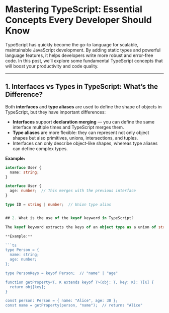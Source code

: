 # Mastering TypeScript: Essential Concepts Every Developer Should Know

TypeScript has quickly become the go-to language for scalable, maintainable JavaScript development. By adding static types and powerful language features, it helps developers write more robust and error-free code. In this post, we’ll explore some fundamental TypeScript concepts that will boost your productivity and code quality.

---

## 1. Interfaces vs Types in TypeScript: What’s the Difference?

Both **interfaces** and **type aliases** are used to define the shape of objects in TypeScript, but they have important differences:

- **Interfaces** support **declaration merging** — you can define the same interface multiple times and TypeScript merges them.
- **Type aliases** are more flexible: they can represent not only object shapes but also primitives, unions, intersections, and tuples.
- Interfaces can only describe object-like shapes, whereas type aliases can define complex types.

**Example:**

```ts
interface User {
  name: string;
}

interface User {
  age: number;  // This merges with the previous interface
}

type ID = string | number;  // Union type alias


## 2. What is the use of the keyof keyword in TypeScript?

The keyof keyword extracts the keys of an object type as a union of string literals. This allows dynamic yet type-safe operations on object properties.

**Example:**

```ts
type Person = {
  name: string;
  age: number;
};

type PersonKeys = keyof Person;  // "name" | "age"

function getProperty<T, K extends keyof T>(obj: T, key: K): T[K] {
  return obj[key];
}

const person: Person = { name: "Alice", age: 30 };
const name = getProperty(person, "name");  // returns "Alice"


